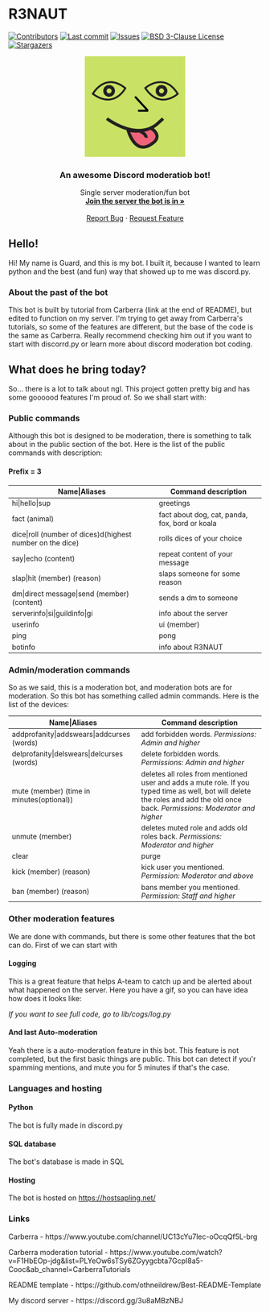 # R3NAUT

[![Contributors][contributors-shield]][contributors-url]
[![Last commit][last-commit-shield]][last-commit-url]
[![Issues][issues-shield]][issues-url]
[![BSD 3-Clause License][license-shield]][license-url]
[![Stargazers][stars-shield]][stars-url]

<p align="center">
  <a href="https://github.com/Guard-SK/R3NAUT">
    <img src="README-images/R3NAUT.png" alt="R3NAUT profile picture" width="200" height="200">
  </a>

  <h3 align="center">An awesome Discord moderatiob bot!</h3>

  <p align="center">
    Single server moderation/fun bot
    <br />
    <a href="https://discord.gg/3u8aMBzNBJ"><strong>Join the server the bot is in »</strong></a>
    <br />
    <br />
    <a href="https://github.com/Guard-SK/R3NAUT/issues">Report Bug</a>
    ·
    <a href="https://github.com/Guard-SK/R3NAUT/issues">Request Feature</a>
  </p>
</p>

## Hello!
Hi! My name is Guard, and this is my bot. I built it, because I wanted to learn python and the best (and fun) way that showed up to me was discord.py. 

### About the past of the bot
This bot is built by tutorial from Carberra (link at the end of README), but edited to function on my server. I'm trying to get away from Carberra's tutorials, so some of the features are different, but the base of the code is the same as Carberra. Really recommend checking him out if you want to start with discorrd.py or learn more about discord moderation bot coding.

## What does he bring today?
So... there is a lot to talk about ngl. This project gotten pretty big and has some goooood features I'm proud of. So we shall start with:

### Public commands
Although this bot is designed to be moderation, there is something to talk about in the public section of the bot. Here is the list of the public commands with description:

#### Prefix = 3

| Name\|Aliases  | Command description |
| ------------- | ------------- |
| hi\|hello\|sup  | greetings  |
| fact (animal)  | fact about dog, cat, panda, fox, bord or koala  |
| dice\|roll (number of dices)d(highest number on the dice)  | rolls dices of your choice  |
| say\|echo (content)  | repeat content of your message  |
| slap\|hit (member) (reason)  | slaps someone for some reason  |
| dm\|direct message\|send (member) (content)  | sends a dm to someone  |
| serverinfo\|si\|guildinfo\|gi | info about the server |
| userinfo|ui (member)  | gives you info about the user you mentioned  |
| ping  | pong  |
| botinfo  | info about R3NAUT  |

### Admin/moderation commands
So as we said, this is a moderation bot, and moderation bots are for moderation. So this bot has something called admin commands. Here is the list of the devices:

| Name\|Aliases  | Command description |
| ------------- | ------------- |
| addprofanity\|addswears\|addcurses (words) | add forbidden words. *Permissions: Admin and higher* |
| delprofanity\|delswears\|delcurses (words) | delete forbidden words. *Permissions: Admin and higher* |
| mute (member) (time in minutes(optional)) | deletes all roles from mentioned user and adds a mute role. If you typed time as well, bot will delete the roles and add the old once back. *Permissions: Moderator and higher* |
| unmute (member) | deletes muted role and adds old roles back. *Permissions: Moderator and higher* |
| clear|purge|nuke (number) (member(s)(optional)) | clears number of messages you typed. If you mentioned user, the bot will clear all messages within the number you typed that are written by user(s) you mentioned. *Permissions: Moderator and higher* |
| kick (member) (reason) | kick user you mentioned. *Permission: Moderator and above* |
| ban (member) (reason) | bans member you mentioned. *Permission: Staff and higher* |

### Other moderation features
We are done with commands, but there is some other features that the bot can do. First of we can start with
#### Logging
This is a great feature that helps A-team to catch up and be alerted about what happened on the server. Here you have a gif, so you can have idea how does it looks like:



*If you want to see full code, go to lib/cogs/log.py*
#### And last Auto-moderation
Yeah there is a auto-moderation feature in this bot. This feature is not completed, but the first basic things are public. This bot can detect if you'r spamming mentions, and mute you for 5 minutes if that's the case.

### Languages and hosting

#### Python
The bot is fully made in discord.py

#### SQL database
The bot's database is made in SQL

#### Hosting
The bot is hosted on https://hostsapling.net/

### Links
<p>
Carberra - https://www.youtube.com/channel/UC13cYu7lec-oOcqQf5L-brg
</p>
<p>
Carberra moderation tutorial - https://www.youtube.com/watch?v=F1HbEOp-jdg&list=PLYeOw6sTSy6ZGyygcbta7GcpI8a5-Cooc&ab_channel=CarberraTutorials
</p>
<p>
README template - https://github.com/othneildrew/Best-README-Template
</p>
<p>
My discord server - https://discord.gg/3u8aMBzNBJ
</p>

<!-- SHIELD LINKS & IMAGES -->
[issues-shield]: https://img.shields.io/github/issues/Guard-SK/R3NAUT
[issues-url]: https://github.com/Guard-SK/R3NAUT/issues
[license-shield]: https://img.shields.io/github/license/Guard-SK/R3NAUT
[license-url]: https://github.com/Guard-SK/R3NAUT/blob/main/LICENSE.txt
[last-commit-shield]: https://img.shields.io/github/last-commit/Guard-SK/R3NAUT
[last-commit-url]: https://github.com/Guard-SK/R3NAUT/graphs/commit-activity
[stars-shield]: https://img.shields.io/github/stars/Guard-SK/R3NAUT?style=social
[stars-url]: https://github.com/othneildrew/Best-README-Template/stargazers
[contributors-shield]: https://img.shields.io/github/contributors/Guard-SK/R3NAUT
[contributors-url]: https://github.com/Guard-SK/R3NAUT/graphs/contributors